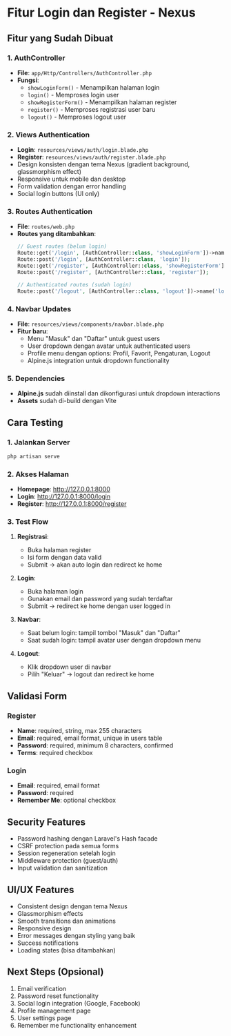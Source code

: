 # Fitur Login dan Register - Nexus

## Fitur yang Sudah Dibuat

### 1. AuthController
- **File**: `app/Http/Controllers/AuthController.php`
- **Fungsi**:
  - `showLoginForm()` - Menampilkan halaman login
  - `login()` - Memproses login user
  - `showRegisterForm()` - Menampilkan halaman register
  - `register()` - Memproses registrasi user baru
  - `logout()` - Memproses logout user

### 2. Views Authentication
- **Login**: `resources/views/auth/login.blade.php`
- **Register**: `resources/views/auth/register.blade.php`
- Design konsisten dengan tema Nexus (gradient background, glassmorphism effect)
- Responsive untuk mobile dan desktop
- Form validation dengan error handling
- Social login buttons (UI only)

### 3. Routes Authentication
- **File**: `routes/web.php`
- **Routes yang ditambahkan**:
  ```php
  // Guest routes (belum login)
  Route::get('/login', [AuthController::class, 'showLoginForm'])->name('login');
  Route::post('/login', [AuthController::class, 'login']);
  Route::get('/register', [AuthController::class, 'showRegisterForm'])->name('register');
  Route::post('/register', [AuthController::class, 'register']);
  
  // Authenticated routes (sudah login)
  Route::post('/logout', [AuthController::class, 'logout'])->name('logout');
  ```

### 4. Navbar Updates
- **File**: `resources/views/components/navbar.blade.php`
- **Fitur baru**:
  - Menu "Masuk" dan "Daftar" untuk guest users
  - User dropdown dengan avatar untuk authenticated users
  - Profile menu dengan options: Profil, Favorit, Pengaturan, Logout
  - Alpine.js integration untuk dropdown functionality

### 5. Dependencies
- **Alpine.js** sudah diinstall dan dikonfigurasi untuk dropdown interactions
- **Assets** sudah di-build dengan Vite

## Cara Testing

### 1. Jalankan Server
```bash
php artisan serve
```

### 2. Akses Halaman
- **Homepage**: http://127.0.0.1:8000
- **Login**: http://127.0.0.1:8000/login
- **Register**: http://127.0.0.1:8000/register

### 3. Test Flow
1. **Registrasi**:
   - Buka halaman register
   - Isi form dengan data valid
   - Submit → akan auto login dan redirect ke home
   
2. **Login**:
   - Buka halaman login
   - Gunakan email dan password yang sudah terdaftar
   - Submit → redirect ke home dengan user logged in
   
3. **Navbar**:
   - Saat belum login: tampil tombol "Masuk" dan "Daftar"
   - Saat sudah login: tampil avatar user dengan dropdown menu
   
4. **Logout**:
   - Klik dropdown user di navbar
   - Pilih "Keluar" → logout dan redirect ke home

## Validasi Form

### Register
- **Name**: required, string, max 255 characters
- **Email**: required, email format, unique in users table
- **Password**: required, minimum 8 characters, confirmed
- **Terms**: required checkbox

### Login
- **Email**: required, email format
- **Password**: required
- **Remember Me**: optional checkbox

## Security Features
- Password hashing dengan Laravel's Hash facade
- CSRF protection pada semua forms
- Session regeneration setelah login
- Middleware protection (guest/auth)
- Input validation dan sanitization

## UI/UX Features
- Consistent design dengan tema Nexus
- Glassmorphism effects
- Smooth transitions dan animations
- Responsive design
- Error messages dengan styling yang baik
- Success notifications
- Loading states (bisa ditambahkan)

## Next Steps (Opsional)
1. Email verification
2. Password reset functionality
3. Social login integration (Google, Facebook)
4. Profile management page
5. User settings page
6. Remember me functionality enhancement
